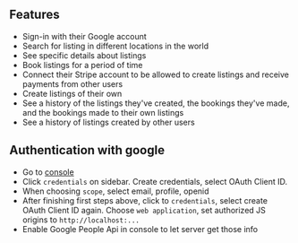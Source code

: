## Features
- Sign-in with their Google account
- Search for listing in different locations in the world
- See specific details about listings
- Book listings for a period of time
- Connect their Stripe account to be allowed to create listings and receive payments from other users
- Create listings of their own
- See a history of the listings they've created, the bookings they've made, and the bookings made to their own listings
- See a history of listings created by other users

## Authentication with google
- Go to [console](https://console.cloud.google.com/apis/credentials)
- Click `credentials` on sidebar. Create credentials, select OAuth Client ID.
- When choosing `scope`, select email, profile, openid
- After finishing first steps above, click to `credentials`, select create OAuth Client ID again. Choose `web application`, set authorized JS origins to `http://localhost:...`
- Enable Google People Api in console to let server get those info